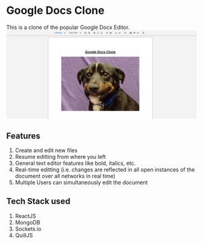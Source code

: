 # Google Docs Clone

This is a clone of the popular Google Docx Editor.
![](./public/projectDemo.png)

## Features

1. Create and edit new files
2. Resume editting from where you left
3. General text editor features like bold, italics, etc.
4. Real-time editting (i.e. changes are reflected in all open instances of the document over all networks in real time)
5. Multiple Users can simultaneously edit the document

## Tech Stack used

1. ReactJS
2. MongoDB
3. Sockets.io
4. QuillJS
